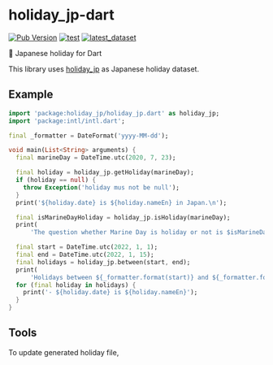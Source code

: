 # holiday_jp-dart

[![Pub Version](https://img.shields.io/pub/v/holiday_jp?color=blueviolet)](https://pub.dev/packages/holiday_jp)
[![test](https://github.com/wapa5pow/holiday_jp-dart/actions/workflows/ci.yml/badge.svg)](https://github.com/wapa5pow/holiday_jp-dart/actions/workflows/ci.yml)
[![latest_dataset](https://github.com/wapa5pow/holiday_jp-dart/actions/workflows/latest_dataset.yml/badge.svg)](https://github.com/wapa5pow/holiday_jp-dart/actions/workflows/latest_dataset.yml)

🎌 Japanese holiday for Dart

This library uses [holiday_jp](https://github.com/holiday-jp/holiday_jp) as Japanese holiday dataset.

## Example

```dart
import 'package:holiday_jp/holiday_jp.dart' as holiday_jp;
import 'package:intl/intl.dart';

final _formatter = DateFormat('yyyy-MM-dd');

void main(List<String> arguments) {
  final marineDay = DateTime.utc(2020, 7, 23);

  final holiday = holiday_jp.getHoliday(marineDay);
  if (holiday == null) {
    throw Exception('holiday mus not be null');
  }
  print('${holiday.date} is ${holiday.nameEn} in Japan.\n');

  final isMarineDayHoliday = holiday_jp.isHoliday(marineDay);
  print(
      'The question whether Marine Day is holiday or not is $isMarineDayHoliday.\n');

  final start = DateTime.utc(2022, 1, 1);
  final end = DateTime.utc(2022, 1, 15);
  final holidays = holiday_jp.between(start, end);
  print(
      'Holidays between ${_formatter.format(start)} and ${_formatter.format(end)} are the followings.');
  for (final holiday in holidays) {
    print('- ${holiday.date} is ${holiday.nameEn}');
  }
}
```

## Tools

To update generated holiday file, 